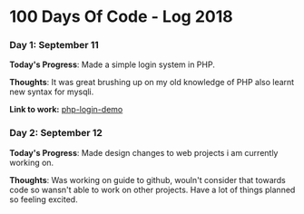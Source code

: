 # 100 Days Of Code - Log 2018
<!--

### Day 0: February 30, 2016 (Example 1)
##### (delete me or comment me out)

**Today's Progress**: Fixed CSS, worked on canvas functionality for the app.

**Thoughts:** I really struggled with CSS, but, overall, I feel like I am slowly getting better at it. Canvas is still new for me, but I managed to figure out some basic functionality.

**Link to work:** [Calculator App](http://www.example.com)

### Day 0: February 30, 2016 (Example 2)
##### (delete me or comment me out)

**Today's Progress**: Fixed CSS, worked on canvas functionality for the app.

**Thoughts**: I really struggled with CSS, but, overall, I feel like I am slowly getting better at it. Canvas is still new for me, but I managed to figure out some basic functionality.

**Link(s) to work**: [Calculator App](http://www.example.com)
-->

### Day 1: September 11

**Today's Progress**: Made a simple login system in PHP.

**Thoughts**: It was great brushing up on my old knowledge of PHP also learnt new syntax for mysqli.

**Link to work:** [php-login-demo](https://github.com/thesohelshaikh/php-login-demo)

### Day 2: September 12

**Today's Progress**: Made design changes to web projects i am currently working on. 

**Thoughts**: Was working on guide to github, wouln't consider that towards code so wansn't able to work on other projects. Have a lot of things planned so feeling excited. 
